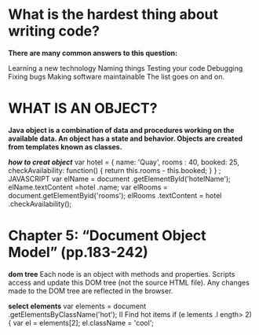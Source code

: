 # What is the hardest thing about writing code?

**There are many common answers to this question:**

Learning a new technology
Naming things
Testing your code
Debugging
Fixing bugs
Making software maintainable
The list goes on and on.

# WHAT IS AN OBJECT?
**Java object is a combination of data and procedures working on the available data. 
An object has a state and behavior. Objects are created from templates known as classes.**

***how to creat object***
var hotel = {
name: 'Quay',
rooms : 40,
booked: 25,
checkAvailability: function() {
return this.rooms - this.booked;
}
} ;
JAVASCRIPT
var elName = document .getElementByld('hotelName');
elName.textContent =hotel .name;
var elRooms = document.getElementByid{'rooms');
elRooms .textContent = hotel .checkAvailability();

# Chapter 5: “Document Object Model” (pp.183-242)
**dom tree**
Each node is an object with methods and properties.
Scripts access and update this DOM tree (not the source HTML file).
Any changes made to the DOM tree are reflected in the browser.

**select elements**
var elements = document .getElementsByClassName('hot'); II Find hot items
if (e lements .l ength> 2) {
var el = elements[2];
el.className = 'cool';


